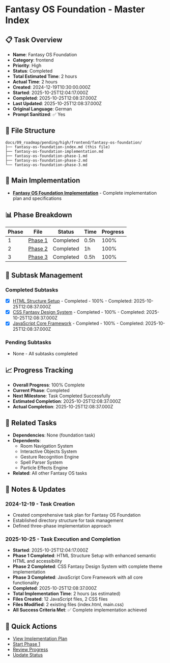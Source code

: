 # Fantasy OS Foundation - Master Index

## 📋 Task Overview
- **Name**: Fantasy OS Foundation
- **Category**: frontend
- **Priority**: High
- **Status**: Completed
- **Total Estimated Time**: 2 hours
- **Actual Time**: 2 hours
- **Created**: 2024-12-19T10:30:00.000Z
- **Started**: 2025-10-25T12:04:17.000Z
- **Completed**: 2025-10-25T12:08:37.000Z
- **Last Updated**: 2025-10-25T12:08:37.000Z
- **Original Language**: German
- **Prompt Sanitized**: ✅ Yes

## 📁 File Structure
```
docs/09_roadmap/pending/high/frontend/fantasy-os-foundation/
├── fantasy-os-foundation-index.md (this file)
├── fantasy-os-foundation-implementation.md
├── fantasy-os-foundation-phase-1.md
├── fantasy-os-foundation-phase-2.md
└── fantasy-os-foundation-phase-3.md
```

## 🎯 Main Implementation
- **[Fantasy OS Foundation Implementation](./fantasy-os-foundation-implementation.md)** - Complete implementation plan and specifications

## 📊 Phase Breakdown
| Phase | File | Status | Time | Progress |
|-------|------|--------|------|----------|
| 1 | [Phase 1](./fantasy-os-foundation-phase-1.md) | Completed | 0.5h | 100% |
| 2 | [Phase 2](./fantasy-os-foundation-phase-2.md) | Completed | 1h | 100% |
| 3 | [Phase 3](./fantasy-os-foundation-phase-3.md) | Completed | 0.5h | 100% |

## 🔄 Subtask Management
### Completed Subtasks
- [x] [HTML Structure Setup](./fantasy-os-foundation-phase-1.md) - Completed - 100% - Completed: 2025-10-25T12:08:37.000Z
- [x] [CSS Fantasy Design System](./fantasy-os-foundation-phase-2.md) - Completed - 100% - Completed: 2025-10-25T12:08:37.000Z
- [x] [JavaScript Core Framework](./fantasy-os-foundation-phase-3.md) - Completed - 100% - Completed: 2025-10-25T12:08:37.000Z

### Pending Subtasks
- None - All subtasks completed

## 📈 Progress Tracking
- **Overall Progress**: 100% Complete
- **Current Phase**: Completed
- **Next Milestone**: Task Completed Successfully
- **Estimated Completion**: 2025-10-25T12:08:37.000Z
- **Actual Completion**: 2025-10-25T12:08:37.000Z

## 🔗 Related Tasks
- **Dependencies**: None (foundation task)
- **Dependents**: 
  - Room Navigation System
  - Interactive Objects System
  - Gesture Recognition Engine
  - Spell Parser System
  - Particle Effects Engine
- **Related**: All other Fantasy OS tasks

## 📝 Notes & Updates
### 2024-12-19 - Task Creation
- Created comprehensive task plan for Fantasy OS Foundation
- Established directory structure for task management
- Defined three-phase implementation approach

### 2025-10-25 - Task Execution and Completion
- **Started**: 2025-10-25T12:04:17.000Z
- **Phase 1 Completed**: HTML Structure Setup with enhanced semantic HTML and accessibility
- **Phase 2 Completed**: CSS Fantasy Design System with complete theme implementation
- **Phase 3 Completed**: JavaScript Core Framework with all core functionality
- **Completed**: 2025-10-25T12:08:37.000Z
- **Total Implementation Time**: 2 hours (as estimated)
- **Files Created**: 12 JavaScript files, 2 CSS files
- **Files Modified**: 2 existing files (index.html, main.css)
- **All Success Criteria Met**: ✅ Complete implementation achieved

## 🚀 Quick Actions
- [View Implementation Plan](./fantasy-os-foundation-implementation.md)
- [Start Phase 1](./fantasy-os-foundation-phase-1.md)
- [Review Progress](#progress-tracking)
- [Update Status](#notes--updates)
